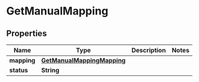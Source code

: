 

# GetManualMapping


## Properties

| Name | Type | Description | Notes |
|------------ | ------------- | ------------- | -------------|
|**mapping** | [**GetManualMappingMapping**](GetManualMappingMapping.md) |  |  |
|**status** | **String** |  |  |



